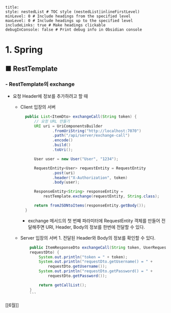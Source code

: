 ```table-of-contents
title: 
style: nestedList # TOC style (nestedList|inlineFirstLevel)
minLevel: 0 # Include headings from the specified level
maxLevel: 0 # Include headings up to the specified level
includeLinks: true # Make headings clickable
debugInConsole: false # Print debug info in Obsidian console
```

# 1. Spring
## ■ RestTemplate

### - RestTemplate의 exchange
- 요청 Header에 정보를 추가하려고 할 때
	- Client 입장의 서버
	  ``` java
		public List<ItemDto> exchangeCall(String token) {
		    // 요청 URL 만들기
		    URI uri = UriComponentsBuilder
		            .fromUriString("http://localhost:7070")
		            .path("/api/server/exchange-call")
		            .encode()
		            .build()
		            .toUri();

		    User user = new User("User", "1234");

		    RequestEntity<User> requestEntity = RequestEntity
		            .post(uri)
		            .header("X-Authorization", token)
		            .body(user);

		    ResponseEntity<String> responseEntity = 
			    restTemplate.exchange(requestEntity, String.class);

		    return fromJSONtoItems(responseEntity.getBody());
		}
		```
		- exchange 메서드의 첫 번째 파라미터에 RequestEntity 객체를 만들어 전달해주면 URI, Header, Body의 정보를 한번에 전달할 수 있다.
		  
	- Server 입장의 서버
		  1. 전달된 Header와 Body의 정보를 확인할 수 있다.
		``` java
			public ItemResponseDto exchangeCall(String token, UserRequestDto 
			requestDto) {
			    System.out.println("token = " + token);
			    System.out.println("requestDto.getUsername() = " + 
				    requestDto.getUsername());
			    System.out.println("requestDto.getPassword() = " + 
				    requestDto.getPassword());

			    return getCallList();
			}
			```


[[6월]]